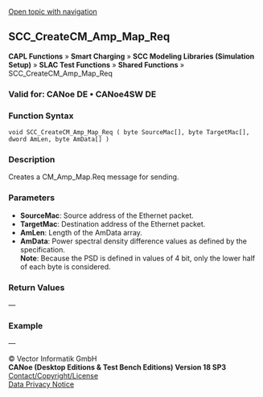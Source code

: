 [Open topic with navigation](../../../../../CANoeDEFamily.htm#Topics/CAPLFunctions/SmartCharging/Functions/CAPLfunctionSCCCreateCMAmpMapReq.md)

## SCC_CreateCM_Amp_Map_Req

**CAPL Functions** » **Smart Charging** » **SCC Modeling Libraries (Simulation Setup)** » **SLAC Test Functions** » **Shared Functions** » SCC_CreateCM_Amp_Map_Req

### Valid for: CANoe DE • CANoe4SW DE

### Function Syntax

```plaintext
void SCC_CreateCM_Amp_Map_Req ( byte SourceMac[], byte TargetMac[], dword AmLen, byte AmData[] )
```

### Description

Creates a CM_Amp_Map.Req message for sending.

### Parameters

- **SourceMac**: Source address of the Ethernet packet.
- **TargetMac**: Destination address of the Ethernet packet.
- **AmLen**: Length of the AmData array.
- **AmData**: Power spectral density difference values as defined by the specification.  
  **Note**: Because the PSD is defined in values of 4 bit, only the lower half of each byte is considered.

### Return Values

—

### Example

—

© Vector Informatik GmbH  
**CANoe (Desktop Editions & Test Bench Editions) Version 18 SP3**  
[Contact/Copyright/License](../../../Shared/ContactCopyrightLicense.md)  
[Data Privacy Notice](https://www.vector.com/int/en/company/get-info/privacy-policy/)
